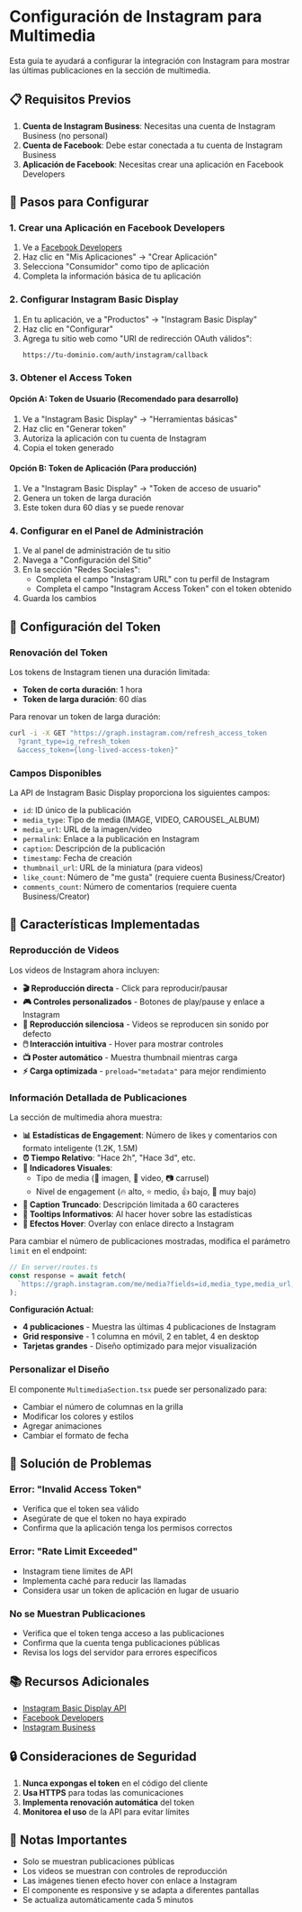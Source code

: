 # Configuración de Instagram para Multimedia

Esta guía te ayudará a configurar la integración con Instagram para mostrar las últimas publicaciones en la sección de multimedia.

## 📋 Requisitos Previos

1. **Cuenta de Instagram Business**: Necesitas una cuenta de Instagram Business (no personal)
2. **Cuenta de Facebook**: Debe estar conectada a tu cuenta de Instagram Business
3. **Aplicación de Facebook**: Necesitas crear una aplicación en Facebook Developers

## 🚀 Pasos para Configurar

### 1. Crear una Aplicación en Facebook Developers

1. Ve a [Facebook Developers](https://developers.facebook.com/)
2. Haz clic en "Mis Aplicaciones" → "Crear Aplicación"
3. Selecciona "Consumidor" como tipo de aplicación
4. Completa la información básica de tu aplicación

### 2. Configurar Instagram Basic Display

1. En tu aplicación, ve a "Productos" → "Instagram Basic Display"
2. Haz clic en "Configurar"
3. Agrega tu sitio web como "URI de redirección OAuth válidos":
   ```
   https://tu-dominio.com/auth/instagram/callback
   ```

### 3. Obtener el Access Token

#### Opción A: Token de Usuario (Recomendado para desarrollo)

1. Ve a "Instagram Basic Display" → "Herramientas básicas"
2. Haz clic en "Generar token"
3. Autoriza la aplicación con tu cuenta de Instagram
4. Copia el token generado

#### Opción B: Token de Aplicación (Para producción)

1. Ve a "Instagram Basic Display" → "Token de acceso de usuario"
2. Genera un token de larga duración
3. Este token dura 60 días y se puede renovar

### 4. Configurar en el Panel de Administración

1. Ve al panel de administración de tu sitio
2. Navega a "Configuración del Sitio"
3. En la sección "Redes Sociales":
   - Completa el campo "Instagram URL" con tu perfil de Instagram
   - Completa el campo "Instagram Access Token" con el token obtenido
4. Guarda los cambios

## 🔧 Configuración del Token

### Renovación del Token

Los tokens de Instagram tienen una duración limitada:

- **Token de corta duración**: 1 hora
- **Token de larga duración**: 60 días

Para renovar un token de larga duración:

```bash
curl -i -X GET "https://graph.instagram.com/refresh_access_token
  ?grant_type=ig_refresh_token
  &access_token={long-lived-access-token}"
```

### Campos Disponibles

La API de Instagram Basic Display proporciona los siguientes campos:

- `id`: ID único de la publicación
- `media_type`: Tipo de media (IMAGE, VIDEO, CAROUSEL_ALBUM)
- `media_url`: URL de la imagen/video
- `permalink`: Enlace a la publicación en Instagram
- `caption`: Descripción de la publicación
- `timestamp`: Fecha de creación
- `thumbnail_url`: URL de la miniatura (para videos)
- `like_count`: Número de "me gusta" (requiere cuenta Business/Creator)
- `comments_count`: Número de comentarios (requiere cuenta Business/Creator)

## 🎨 Características Implementadas

### Reproducción de Videos

Los videos de Instagram ahora incluyen:

- **🎬 Reproducción directa** - Click para reproducir/pausar
- **🎮 Controles personalizados** - Botones de play/pause y enlace a Instagram
- **📱 Reproducción silenciosa** - Videos se reproducen sin sonido por defecto
- **🖱️ Interacción intuitiva** - Hover para mostrar controles
- **📺 Poster automático** - Muestra thumbnail mientras carga
- **⚡ Carga optimizada** - `preload="metadata"` para mejor rendimiento

### Información Detallada de Publicaciones

La sección de multimedia ahora muestra:

- **📊 Estadísticas de Engagement**: Número de likes y comentarios con formato inteligente (1.2K, 1.5M)
- **⏰ Tiempo Relativo**: "Hace 2h", "Hace 3d", etc.
- **🎯 Indicadores Visuales**: 
  - Tipo de media (📸 imagen, 🎥 video, 📷 carrusel)
  - Nivel de engagement (🔥 alto, ⭐ medio, 👍 bajo, 📱 muy bajo)
- **💬 Caption Truncado**: Descripción limitada a 60 caracteres
- **🔗 Tooltips Informativos**: Al hacer hover sobre las estadísticas
- **🎨 Efectos Hover**: Overlay con enlace directo a Instagram

Para cambiar el número de publicaciones mostradas, modifica el parámetro `limit` en el endpoint:

```typescript
// En server/routes.ts
const response = await fetch(
  `https://graph.instagram.com/me/media?fields=id,media_type,media_url,permalink,caption,timestamp,thumbnail_url,like_count,comments_count&limit=4&access_token=${settings.instagramAccessToken}`
);
```

**Configuración Actual:**
- **4 publicaciones** - Muestra las últimas 4 publicaciones de Instagram
- **Grid responsive** - 1 columna en móvil, 2 en tablet, 4 en desktop
- **Tarjetas grandes** - Diseño optimizado para mejor visualización

### Personalizar el Diseño

El componente `MultimediaSection.tsx` puede ser personalizado para:

- Cambiar el número de columnas en la grilla
- Modificar los colores y estilos
- Agregar animaciones
- Cambiar el formato de fecha

## 🐛 Solución de Problemas

### Error: "Invalid Access Token"

- Verifica que el token sea válido
- Asegúrate de que el token no haya expirado
- Confirma que la aplicación tenga los permisos correctos

### Error: "Rate Limit Exceeded"

- Instagram tiene límites de API
- Implementa caché para reducir las llamadas
- Considera usar un token de aplicación en lugar de usuario

### No se Muestran Publicaciones

- Verifica que el token tenga acceso a las publicaciones
- Confirma que la cuenta tenga publicaciones públicas
- Revisa los logs del servidor para errores específicos

## 📚 Recursos Adicionales

- [Instagram Basic Display API](https://developers.facebook.com/docs/instagram-basic-display-api)
- [Facebook Developers](https://developers.facebook.com/)
- [Instagram Business](https://business.instagram.com/)

## 🔒 Consideraciones de Seguridad

1. **Nunca expongas el token** en el código del cliente
2. **Usa HTTPS** para todas las comunicaciones
3. **Implementa renovación automática** del token
4. **Monitorea el uso** de la API para evitar límites

## 📝 Notas Importantes

- Solo se muestran publicaciones públicas
- Los videos se muestran con controles de reproducción
- Las imágenes tienen efecto hover con enlace a Instagram
- El componente es responsive y se adapta a diferentes pantallas
- Se actualiza automáticamente cada 5 minutos


